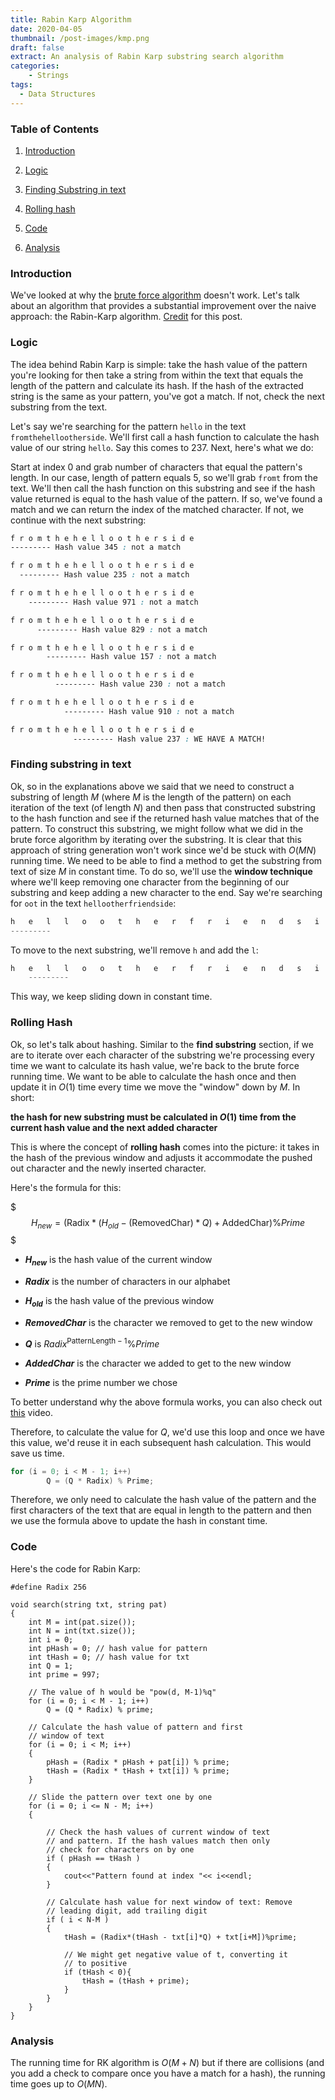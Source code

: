 ```yaml
---
title: Rabin Karp Algorithm
date: 2020-04-05
thumbnail: /post-images/kmp.png
draft: false
extract: An analysis of Rabin Karp substring search algorithm
categories: 
    - Strings
tags:
  - Data Structures
---
```


### Table of Contents

1. [Introduction](#introduction)

2. [Logic](#logic)

3. [Finding Substring in text](#finding-substring-in-text)

4. [Rolling hash](#rolling-hash)

5. [Code](#code)

6. [Analysis](#analysis)



### Introduction

We've looked at why the [brute force algorithm](/substring-search) doesn't work. Let's talk about an algorithm that provides a substantial improvement over the naive approach: the Rabin-Karp algorithm. [Credit](https://www.geeksforgeeks.org/rabin-karp-algorithm-for-pattern-searching/) for this post. 

### Logic

The idea behind Rabin Karp is simple: take the hash value of the pattern you're looking for then take a string from within the text that equals the length of the pattern and calculate its hash. If the hash of the extracted string is the same as your pattern, you've got a match. If not, check the next substring from the text.
 
 Let's say we're searching for the pattern `hello` in the text `fromthehellootherside`. We'll first call a hash function to calculate the hash value of our string `hello`. Say this comes to 237. Next, here's what we do:

Start at index 0 and grab number of characters that equal the pattern's length. In our case, length of pattern equals 5, so we'll grab `fromt` from the text. We'll then call the hash function on this substring and see if the hash value returned is equal to the hash value of the pattern. If so, we've found a match and we can return the index of the matched character. If not, we continue with the next substring:
 
```css
f r o m t h e h e l l o o t h e r s i d e 
--------- Hash value 345 : not a match

f r o m t h e h e l l o o t h e r s i d e 
  --------- Hash value 235 : not a match

f r o m t h e h e l l o o t h e r s i d e 
    --------- Hash value 971 : not a match

f r o m t h e h e l l o o t h e r s i d e 
      --------- Hash value 829 : not a match

f r o m t h e h e l l o o t h e r s i d e 
        --------- Hash value 157 : not a match

f r o m t h e h e l l o o t h e r s i d e 
          --------- Hash value 230 : not a match

f r o m t h e h e l l o o t h e r s i d e 
            --------- Hash value 910 : not a match

f r o m t h e h e l l o o t h e r s i d e 
              --------- Hash value 237 : WE HAVE A MATCH!

``` 

### Finding substring in text

Ok, so in the explanations above we said that we need to construct a substring of length $M$ (where $M$ is the length of the pattern) on each iteration of the text (of length $N$) and then pass that constructed substring to the hash function and see if the returned hash value matches that of the pattern. To construct this substring, we might follow what we did in the brute force algorithm by iterating over the substring. It is clear that this approach of string generation won't work since we'd be stuck with $O(MN)$ running time. We need to be able to find a method to get the substring from text of size $M$ in constant time. To do so, we'll use the **window technique** where we'll keep removing one character from the beginning of our substring and keep adding a new character to the end. Say we're searching for `oot` in the text `hellootherfriendside`:

```cpp
h   e   l   l   o   o   t   h   e   r   f   r   i   e   n   d   s   i   d   e   
---------
```

To move to the next substring, we'll remove `h` and add the `l`:

```cpp
h   e   l   l   o   o   t   h   e   r   f   r   i   e   n   d   s   i   d   e   
    ---------
```

This way, we keep sliding down in constant time.

### Rolling Hash

Ok, so let's talk about hashing. Similar to the **find substring** section, if we are to iterate over each character of the substring we're processing every time we want to calculate its hash value, we're back to the brute force running time. We want to be able to calculate the hash once and then update it in $O(1)$ time every time we move the "window" down by $M$. In short:

**the hash for new substring must be calculated in $O(1)$ time from the current hash value and the next added character** 

This is where the concept of **rolling hash** comes into the picture: it takes in the hash of the previous window and adjusts it accommodate the pushed out character and the newly inserted character.

Here's the formula for this:

$$$
H_{new} = (\textrm{Radix} * (H_{old} - (\textrm{RemovedChar}) * Q) + \textrm{AddedChar}) \% Prime
$$$

- **$H_{new}$** is the hash value of the current window

- **$Radix$** is the number of characters in our alphabet

- **$H_{old}$** is the hash value of the previous window

- **$RemovedChar$** is the character we removed to get to the new window

- **$Q$** is $Radix^{\textrm{PatternLength} - 1}\% Prime$

- **$AddedChar$** is the character we added to get to the new window

- **$Prime$** is the prime number we chose

To better understand why the above formula works, you can also check out [this](https://www.youtube.com/watch?v=BfUejqd07yo) video.

Therefore, to calculate the value for $Q$, we'd use this loop and once we have this value, we'd reuse it in each subsequent hash calculation. This would save us time.

```cpp
for (i = 0; i < M - 1; i++) 
		Q = (Q * Radix) % Prime; 
```

Therefore, we only need to calculate the hash value of the pattern and the first characters of the text that are equal in length to the pattern and then we use the formula above to update the hash in constant time. 

### Code

Here's the code for Rabin Karp:

```cpp{numberLines: true}
#define Radix 256

void search(string txt, string pat)
{
    int M = int(pat.size());
    int N = int(txt.size());
    int i = 0;
    int pHash = 0; // hash value for pattern
    int tHash = 0; // hash value for txt
    int Q = 1;
    int prime = 997;

    // The value of h would be "pow(d, M-1)%q"
    for (i = 0; i < M - 1; i++)
        Q = (Q * Radix) % prime;

    // Calculate the hash value of pattern and first
    // window of text
    for (i = 0; i < M; i++)
    {
        pHash = (Radix * pHash + pat[i]) % prime;
        tHash = (Radix * tHash + txt[i]) % prime;
    }

    // Slide the pattern over text one by one
    for (i = 0; i <= N - M; i++)
    {

        // Check the hash values of current window of text
        // and pattern. If the hash values match then only
        // check for characters on by one
        if ( pHash == tHash )
        {
            cout<<"Pattern found at index "<< i<<endl;
        }

        // Calculate hash value for next window of text: Remove
        // leading digit, add trailing digit
        if ( i < N-M )
        {
            tHash = (Radix*(tHash - txt[i]*Q) + txt[i+M])%prime;

            // We might get negative value of t, converting it
            // to positive
            if (tHash < 0){
                tHash = (tHash + prime);
            }
        }
    }
}
```

### Analysis

The running time for RK algorithm is $O(M + N)$ but if there are collisions (and you add a check to compare once you have a match for a hash), the running time goes up to $O(MN)$.